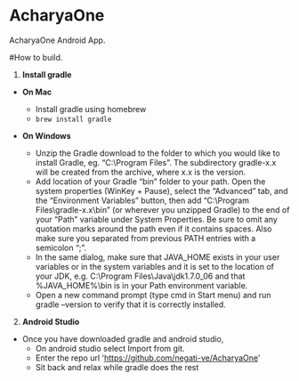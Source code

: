 # AcharyaOne
AcharyaOne Android App.

#How to build.

1. **Install gradle**
  * **On Mac**
    * Install gradle using homebrew
    * ```brew install gradle```

  * **On Windows** 
    * Unzip the Gradle download to the folder to which you would like to install Gradle, eg. “C:\Program Files”. The subdirectory gradle-x.x will be created from the archive, where x.x is the version.
    * Add location of your Gradle “bin” folder to your path. Open the system properties (WinKey + Pause), select the “Advanced” tab, and the “Environment Variables” button, then add “C:\Program Files\gradle-x.x\bin” (or wherever you unzipped Gradle) to the end of your “Path” variable under System Properties. Be sure to omit any quotation marks around the path even if it contains spaces. Also make sure you separated from previous PATH entries with a semicolon “;”.
    * In the same dialog, make sure that JAVA_HOME exists in your user variables or in the system variables and it is set to the location of your JDK, e.g. C:\Program Files\Java\jdk1.7.0_06 and that %JAVA_HOME%\bin is in your Path environment variable.
    * Open a new command prompt (type cmd in Start menu) and run gradle –version to verify that it is correctly installed.

2. **Android Studio** 
  * Once you have downloaded gradle and android studio, 
    * On android studio select Import from git. 
    * Enter the repo url 'https://github.com/negati-ve/AcharyaOne' 
    * Sit back and relax while gradle does the rest
